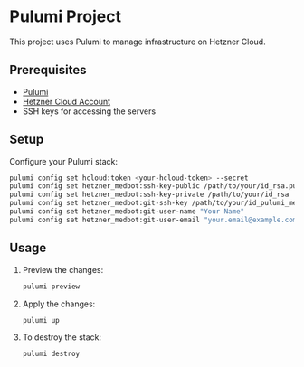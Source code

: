 # Pulumi Project

This project uses Pulumi to manage infrastructure on Hetzner Cloud.

## Prerequisites

- [Pulumi](https://www.pulumi.com/docs/get-started/install/)
- [Hetzner Cloud Account](https://www.hetzner.com/cloud)
- SSH keys for accessing the servers

## Setup

Configure your Pulumi stack:

```sh
pulumi config set hcloud:token <your-hcloud-token> --secret
pulumi config set hetzner_medbot:ssh-key-public /path/to/your/id_rsa.pub
pulumi config set hetzner_medbot:ssh-key-private /path/to/your/id_rsa
pulumi config set hetzner_medbot:git-ssh-key /path/to/your/id_pulumi_medbot_ed25519
pulumi config set hetzner_medbot:git-user-name "Your Name"
pulumi config set hetzner_medbot:git-user-email "your.email@example.com"
```

## Usage

1. Preview the changes:

    ```sh
    pulumi preview
    ```

2. Apply the changes:

    ```sh
    pulumi up
    ```

3. To destroy the stack:

    ```sh
    pulumi destroy
    ```

